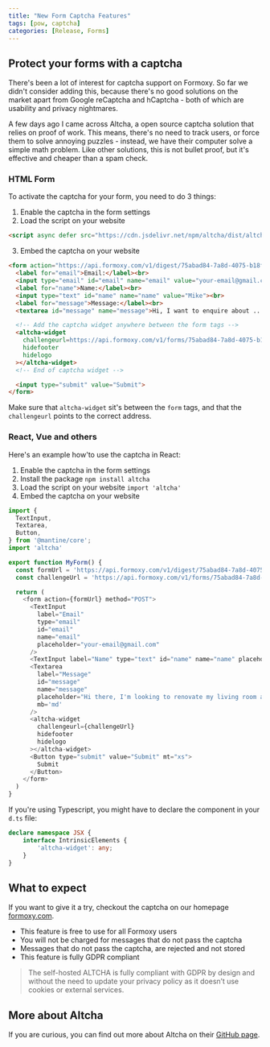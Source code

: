 ```yaml
---
title: "New Form Captcha Features"
tags: [pow, captcha]
categories: [Release, Forms]
---
```


## Protect your forms with a captcha

There's been a lot of interest for captcha support on Formoxy. So far we didn't consider adding this, because there's no good solutions on the market apart from Google reCaptcha and hCaptcha - both of which are usability and privacy nightmares.

A few days ago I came across Altcha, a open source captcha solution that relies on proof of work. This means, there's no need to track users, or force them to solve annoying puzzles - instead, we have their computer solve a simple math problem. Like other solutions, this is not bullet proof, but it's effective and cheaper than a spam check.

### HTML Form

To activate the captcha for your form, you need to do 3 things:

1. Enable the captcha in the form settings
2. Load the script on your website


```html
<script async defer src="https://cdn.jsdelivr.net/npm/altcha/dist/altcha.min.js" type="module"></script>
```

3. Embed the captcha on your website

```html
<form action="https://api.formoxy.com/v1/digest/75abad84-7a8d-4075-b18f-cd35954b9df6" method="POST">
  <label for="email">Email:</label><br>
  <input type="email" id="email" name="email" value="your-email@gmail.com"><br>
  <label for="name">Name:</label><br>
  <input type="text" id="name" name="name" value="Mike"><br>
  <label for="message">Message:</label><br>
  <textarea id="message" name="message">Hi, I want to enquire about ....</textarea><br>

  <!-- Add the captcha widget anywhere between the form tags -->
  <altcha-widget
    challengeurl=https://api.formoxy.com/v1/forms/75abad84-7a8d-4075-b18f-cd35954b9df6/challenge/altcha
    hidefooter
    hidelogo
  ></altcha-widget>
  <!-- End of captcha widget -->

  <input type="submit" value="Submit">
</form>
```

Make sure that `altcha-widget` sit's between the `form` tags, and that the `challengeurl` points to the correct address.

### React, Vue and others

Here's an example how'to use the captcha in React:

1. Enable the captcha in the form settings
2. Install the package `npm install altcha`
3. Load the script on your website `import 'altcha'`
4. Embed the captcha on your website


```javascript
import {
  TextInput,
  Textarea,
  Button,
} from '@mantine/core';
import 'altcha'

export function MyForm() {
  const formUrl = 'https://api.formoxy.com/v1/digest/75abad84-7a8d-4075-b18f-cd35954b9df6'
  const challengeUrl = 'https://api.formoxy.com/v1/forms/75abad84-7a8d-4075-b18f-cd35954b9df6/challenge/altcha'

  return (
    <form action={formUrl} method="POST">
      <TextInput
        label="Email"
        type="email"
        id="email"
        name="email"
        placeholder="your-email@gmail.com"
      />
      <TextInput label="Name" type="text" id="name" name="name" placeholder="Mike" />
      <Textarea
        label="Message"
        id="message"
        name="message"
        placeholder="Hi there, I'm looking to renovate my living room and was told you're the person to contact. Let's have a call to discuss."
        mb='md'
      />
      <altcha-widget
        challengeurl={challengeUrl}
        hidefooter
        hidelogo
      ></altcha-widget>
      <Button type="submit" value="Submit" mt="xs">
        Submit
      </Button>
    </form>
  )
}
```

If you're using Typescript, you might have to declare the component in your `d.ts` file:

```ts
declare namespace JSX {
    interface IntrinsicElements {
        'altcha-widget': any;
    }
}
```

## What to expect

If you want to give it a try, checkout the captcha on our homepage [formoxy.com](https://formoxy.com).

- This feature is free to use for all Formoxy users
- You will not be charged for messages that do not pass the captcha
- Messages that do not pass the captcha, are rejected and not stored
- This feature is fully GDPR compliant

> The self-hosted ALTCHA is fully compliant with GDPR by design and without the need to update your privacy policy as it doesn’t use cookies or external services.

## More about Altcha

If you are curious, you can find out more about Altcha on their [GitHub page](https://github.com/altcha-org/altcha).